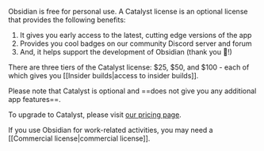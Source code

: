 Obsidian is free for personal use. A Catalyst license is an optional license that provides the following benefits:

1. It gives you early access to the latest, cutting edge versions of the app
2. Provides you cool badges on our community Discord server and forum
3. And, it helps support the development of Obsidian (thank you 💜!)

There are three tiers of the Catalyst license: $25, $50, and $100 - each of which gives you [[Insider builds|access to insider builds]].

Please note that Catalyst is optional and ==does not give you any additional app features==.

To upgrade to Catalyst, please visit [our pricing page](https://obsidian.md/pricing).

If you use Obsidian for work-related activities, you may need a [[Commercial license|commercial license]].